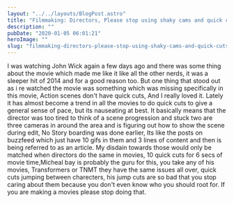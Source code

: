 ```yaml
---
layout: "../../layouts/BlogPost.astro"
title: "Filmmaking: Directors, Please stop using shaky cams and quick cuts"
description: ""
pubDate: "2020-01-05 06:01:21"
heroImage: ""
slug: "filmmaking-directors-please-stop-using-shaky-cams-and-quick-cuts"
---
```


I was watching John Wick again a few days ago and there was some thing about the movie which made me like it like all the other nerds, it was a sleeper hit of 2014 and for a good reason too. 
But one thing that stood out as i re watched the movie was something which was missing specifically in this movie, Action scenes don't have quick cuts, And I really loved it. Lately it has almost become a trend in all the movies to do quick cuts to give a general sense of pace, but its nauseating at best. It basically means that the director was too tired to think of a scene progression and stuck two are three cameras in around the area and is figuring out how to show the scene during edit, No Story boarding was done earlier, Its like the posts on buzzfeed which just have 10 gifs in them and 3 lines of content and then is being referred to as an article. My disdain towards those would only be matched when directors do the same in movies, 10 quick cuts for 6 secs of movie time,Micheal bay is probably the guru for this, you take any of his movies, Transformers or TNMT they have the same issues all over, quick cuts jumping between charecters, his jump cuts are so bad that you stop caring about them because you don't even know who you should root for.
If you are making a movies please stop doing that.
